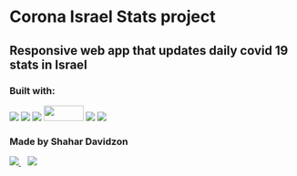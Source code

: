 # Corona Israel Stats project

## Responsive web app that updates daily covid 19 stats in Israel

### Built with:
 <div>
   <img src="https://img.shields.io/badge/JavaScript-F7DF1E?style=for-the-badge&logo=javascript&logoColor=black"> 
  
   <img src="https://img.shields.io/badge/HTML-239120?style=for-the-badge&logo=html5&logoColor=white"> 
  
   <img src="https://img.shields.io/badge/CSS3-1572B6?style=for-the-badge&logo=css3&logoColor=white">

   <img height="27pxrem" width="70px" src="https://canvasjs.com/wp-content/uploads/images/logo/canvasjs-logo.svg">
  
   <img src="https://img.shields.io/badge/Netlify-00C7B7?style=for-the-badge&logo=netlify&logoColor=white"> 
  
   <img src="https://img.shields.io/badge/Visual_Studio_Code-0078D4?style=for-the-badge&logo=visual%20studio%20code&logoColor=white"> 
</div>



### Made by Shahar Davidzon 
 <div>
 <a href= 'https://www.linkedin.com/in/shahar-davidzon' target="_blank">
      <img src= "https://img.shields.io/badge/LinkedIn-0077B5?style=for-the-badge&logo=linkedin&logoColor=white">
   </a>
   &nbsp;&nbsp;
   <a href='mailto:sdav345@gmail.com' target="_blank">
      <img src= "https://img.shields.io/badge/Gmail-D14836?style=for-the-badge&logo=gmail&logoColor=white">
   </a>
   </div>